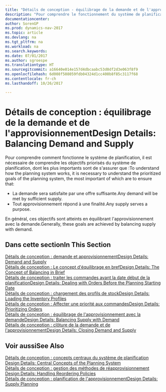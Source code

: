```yaml
---
title: "Détails de conception - équilibrage de la demande et de l'approvisionnement"
description: "Pour comprendre le fonctionnement du système de planification, il est nécessaire de comprendre les objectifs prioritaires du système de planification."
documentationcenter: 
author: SorenGP
ms.prod: dynamics-nav-2017
ms.topic: article
ms.devlang: na
ms.tgt_pltfrm: na
ms.workload: na
ms.search.keywords: 
ms.date: 07/01/2017
ms.author: sgroespe
ms.translationtype: HT
ms.sourcegitcommit: a16640e014e157d4dbcaabc53d0df2d3e063f8f9
ms.openlocfilehash: 6d008f508059fdb04324d1cc400b8f85c3117f68
ms.contentlocale: fr-ch
ms.lasthandoff: 10/26/2017

---
```

# <a name="design-details-balancing-demand-and-supply"></a><span data-ttu-id="3329d-103">Détails de conception : équilibrage de la demande et de l'approvisionnement</span><span class="sxs-lookup"><span data-stu-id="3329d-103">Design Details: Balancing Demand and Supply</span></span>
<span data-ttu-id="3329d-104">Pour comprendre comment fonctionne le système de planification, il est nécessaire de comprendre les objectifs priorisés du système de planification, dont les plus importants sont de s'assurer que :</span><span class="sxs-lookup"><span data-stu-id="3329d-104">To understand how the planning system works, it is necessary to understand the prioritized goals of the planning system, the most important of which are to ensure that:</span></span>  

- <span data-ttu-id="3329d-105">La demande sera satisfaite par une offre suffisante.</span><span class="sxs-lookup"><span data-stu-id="3329d-105">Any demand will be met by sufficient supply.</span></span>  
- <span data-ttu-id="3329d-106">Tout approvisionnement répond à une finalité.</span><span class="sxs-lookup"><span data-stu-id="3329d-106">Any supply serves a purpose.</span></span>  

<span data-ttu-id="3329d-107">En général, ces objectifs sont atteints en équilibrant l'approvisionnement avec la demande.</span><span class="sxs-lookup"><span data-stu-id="3329d-107">Generally, these goals are achieved by balancing supply with demand.</span></span>  

## <a name="in-this-section"></a><span data-ttu-id="3329d-108">Dans cette section</span><span class="sxs-lookup"><span data-stu-id="3329d-108">In This Section</span></span>  
[<span data-ttu-id="3329d-109">Détails de conception : demande et approvisionnement</span><span class="sxs-lookup"><span data-stu-id="3329d-109">Design Details: Demand and Supply</span></span>](design-details-demand-and-supply.md)  
[<span data-ttu-id="3329d-110">Détails de conception : Le concept d'équilibrage en bref</span><span class="sxs-lookup"><span data-stu-id="3329d-110">Design Details: The Concept of Balancing in Brief</span></span>](design-details-the-concept-of-balancing-in-brief.md)  
[<span data-ttu-id="3329d-111">Détails de conception : traiter les commandes avant la date début de la planification</span><span class="sxs-lookup"><span data-stu-id="3329d-111">Design Details: Dealing with Orders Before the Planning Starting Date</span></span>](design-details-dealing-with-orders-before-the-planning-starting-date.md)  
[<span data-ttu-id="3329d-112">Détails de conception : chargement des profils de stock</span><span class="sxs-lookup"><span data-stu-id="3329d-112">Design Details: Loading the Inventory Profiles</span></span>](design-details-loading-the-inventory-profiles.md)  
[<span data-ttu-id="3329d-113">Détails de conception : Affecter une priorité aux commandes</span><span class="sxs-lookup"><span data-stu-id="3329d-113">Design Details: Prioritizing Orders</span></span>](design-details-prioritizing-orders.md)  
[<span data-ttu-id="3329d-114">Détails de conception : équilibrage de l'approvisionnement avec la demande</span><span class="sxs-lookup"><span data-stu-id="3329d-114">Design Details: Balancing Supply with Demand</span></span>](design-details-balancing-supply-with-demand.md)  
[<span data-ttu-id="3329d-115">Détails de conception : clôture de la demande et de l'approvisionnement</span><span class="sxs-lookup"><span data-stu-id="3329d-115">Design Details: Closing Demand and Supply</span></span>](design-details-closing-demand-and-supply.md)  

## <a name="see-also"></a><span data-ttu-id="3329d-116">Voir aussi</span><span class="sxs-lookup"><span data-stu-id="3329d-116">See Also</span></span>  
<span data-ttu-id="3329d-117">[Détails de conception : concepts centraux du système de planification](design-details-central-concepts-of-the-planning-system.md) </span><span class="sxs-lookup"><span data-stu-id="3329d-117">[Design Details: Central Concepts of the Planning System](design-details-central-concepts-of-the-planning-system.md) </span></span>  
<span data-ttu-id="3329d-118">[Détails de conception : gestion des méthodes de réapprovisionnement](design-details-handling-reordering-policies.md) </span><span class="sxs-lookup"><span data-stu-id="3329d-118">[Design Details: Handling Reordering Policies](design-details-handling-reordering-policies.md) </span></span>  
[<span data-ttu-id="3329d-119">Détails de conception : planification de l'approvisionnement</span><span class="sxs-lookup"><span data-stu-id="3329d-119">Design Details: Supply Planning</span></span>](design-details-supply-planning.md)


